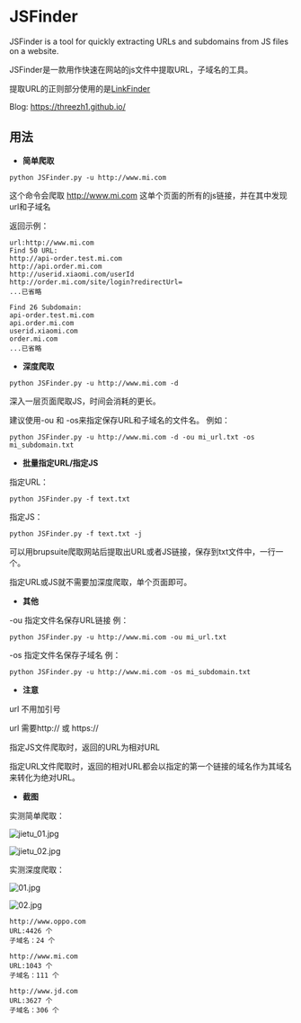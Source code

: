 # JSFinder
JSFinder is a tool for quickly extracting URLs and subdomains from JS files on a website.

JSFinder是一款用作快速在网站的js文件中提取URL，子域名的工具。

提取URL的正则部分使用的是[LinkFinder](https://github.com/GerbenJavado/LinkFinder) 

Blog: https://threezh1.github.io/

## 用法

- **简单爬取**

`python JSFinder.py -u http://www.mi.com`

这个命令会爬取 http://www.mi.com 这单个页面的所有的js链接，并在其中发现url和子域名

返回示例：

```
url:http://www.mi.com                                         
Find 50 URL:                                                  
http://api-order.test.mi.com                                  
http://api.order.mi.com                                       
http://userid.xiaomi.com/userId                               
http://order.mi.com/site/login?redirectUrl=                                                   
...已省略                            
                                                              
Find 26 Subdomain:                                            
api-order.test.mi.com                                         
api.order.mi.com                                              
userid.xiaomi.com                                             
order.mi.com                                                                                              
...已省略

```

- **深度爬取**

`python JSFinder.py -u http://www.mi.com -d`

深入一层页面爬取JS，时间会消耗的更长。

建议使用-ou 和 -os来指定保存URL和子域名的文件名。 例如：

`python JSFinder.py -u http://www.mi.com -d -ou mi_url.txt -os mi_subdomain.txt`

- **批量指定URL/指定JS**

指定URL：

`python JSFinder.py -f text.txt`

指定JS：

`python JSFinder.py -f text.txt -j`

可以用brupsuite爬取网站后提取出URL或者JS链接，保存到txt文件中，一行一个。

指定URL或JS就不需要加深度爬取，单个页面即可。

- **其他**

-ou 指定文件名保存URL链接 例：

`python JSFinder.py -u http://www.mi.com -ou mi_url.txt`

-os 指定文件名保存子域名 例：

`python JSFinder.py -u http://www.mi.com -os mi_subdomain.txt`

- **注意**

url 不用加引号

url 需要http:// 或 https://

指定JS文件爬取时，返回的URL为相对URL

指定URL文件爬取时，返回的相对URL都会以指定的第一个链接的域名作为其域名来转化为绝对URL。

- **截图**

实测简单爬取：

![jietu_01.jpg](https://i.loli.net/2019/06/10/5cfe47d6d811a49833.jpg)

![jietu_02.jpg](https://i.loli.net/2019/06/10/5cfe47d6c13a896578.jpg)

实测深度爬取：

![01.jpg](https://i.loli.net/2019/06/10/5cfe4e4f0fc5f12808.jpg)

![02.jpg](https://i.loli.net/2019/06/10/5cfe4e4ee6a0073690.jpg)

	http://www.oppo.com
	URL:4426 个
	子域名：24 个

	http://www.mi.com
	URL:1043 个
	子域名：111 个

	http://www.jd.com
	URL:3627 个
	子域名：306 个
